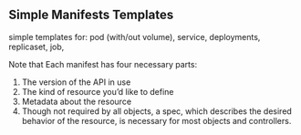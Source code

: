 ## Simple Manifests Templates

simple templates for: pod (with/out volume), service, deployments, replicaset, job, 

Note that Each manifest has four necessary parts:
1. The version of the API in use
2. The kind of resource you’d like to define
3. Metadata about the resource
4. Though not required by all objects, a spec, which describes the desired behavior of the resource, is necessary for most objects and controllers.
